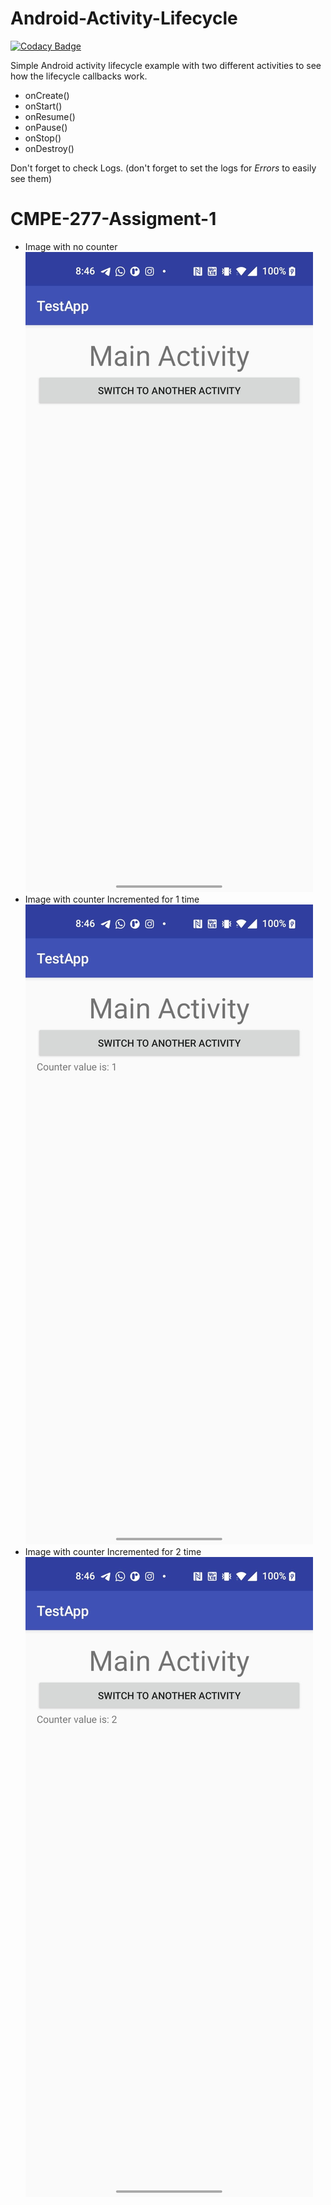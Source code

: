 # Android-Activity-Lifecycle

[![Codacy Badge](https://api.codacy.com/project/badge/Grade/3cb7ca412bfe46ccbfe0dd09108dde84)](https://app.codacy.com/app/grrigore/Android-Activity-Lifecycle?utm_source=github.com&utm_medium=referral&utm_content=grrigore/Android-Activity-Lifecycle&utm_campaign=badger)

Simple Android activity lifecycle example with two different activities to see how the lifecycle callbacks work.

* onCreate()
* onStart()
* onResume()
* onPause()
* onStop()
* onDestroy()

Don't forget to check Logs. (don't forget to set the logs for *Errors* to easily see them)

# CMPE-277-Assigment-1
* Image with no counter
![alt text](https://github.com/rajkinkhabwala/CMPE-277-Assigment-1/blob/main/Screenshot-0.jpeg)
* Image with counter Incremented for 1 time
![alt text](https://github.com/rajkinkhabwala/CMPE-277-Assigment-1/blob/main/Screenshot-1.jpeg)
* Image with counter Incremented for 2 time
![alt text](https://github.com/rajkinkhabwala/CMPE-277-Assigment-1/blob/main/Screenshot-2.jpeg)
